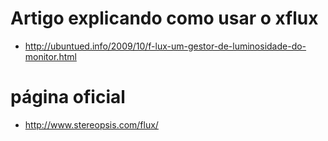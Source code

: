 # Artigo explicando como usar o xflux
* http://ubuntued.info/2009/10/f-lux-um-gestor-de-luminosidade-do-monitor.html

# página oficial
* http://www.stereopsis.com/flux/